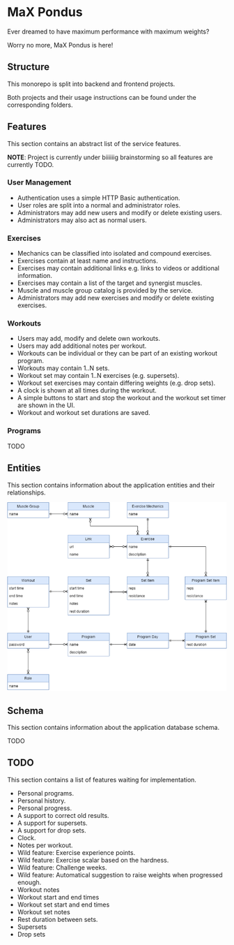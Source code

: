 # MaX Pondus
Ever dreamed to have maximum performance with maximum weights?

Worry no more, MaX Pondus is here!

## Structure
This monorepo is split into backend and frontend projects.

Both projects and their usage instructions can be found under the corresponding folders.

## Features
This section contains an abstract list of the service features.

**NOTE**: Project is currently under biiiiiig brainstorming so all features are currently TODO.

### User Management
- Authentication uses a simple HTTP Basic authentication.
- User roles are split into a normal and administrator roles.
- Administrators may add new users and modify or delete existing users.
- Administrators may also act as normal users.

### Exercises
- Mechanics can be classified into isolated and compound exercises.
- Exercises contain at least name and instructions.
- Exercises may contain additional links e.g. links to videos or additional information.
- Exercises may contain a list of the target and synergist muscles.
- Muscle and muscle group catalog is provided by the service.
- Administrators may add new exercises and modify or delete existing exercises.

### Workouts
- Users may add, modify and delete own workouts.
- Users may add additional notes per workout.
- Workouts can be individual or they can be part of an existing workout program.
- Workouts may contain 1..N sets.
- Workout set may contain 1..N exercises (e.g. supersets).
- Workout set exercises may contain differing weights (e.g. drop sets).
- A clock is shown at all times during the workout.
- A simple buttons to start and stop the workout and the workout set timer are shown in the UI.
- Workout and workout set durations are saved.

### Programs
TODO

## Entities
This section contains information about the application entities and their relationships.

![alt text](https://github.com/toivjon/max-pondus/blob/main/documentation/entities.png "Entities")

## Schema
This section contains information about the application database schema.

TODO

## TODO
This section contains a list of features waiting for implementation.

- Personal programs.
- Personal history.
- Personal progress.
- A support to correct old results.
- A support for supersets.
- A support for drop sets.
- Clock.
- Notes per workout.
- Wild feature: Exercise experience points.
- Wild feature: Exercise scalar based on the hardness.
- Wild feature: Challenge weeks.
- Wild feature: Automatical suggestion to raise weights when progressed enough.
- Workout notes
- Workout start and end times
- Workout set start and end times
- Workout set notes
- Rest duration between sets.
- Supersets
- Drop sets